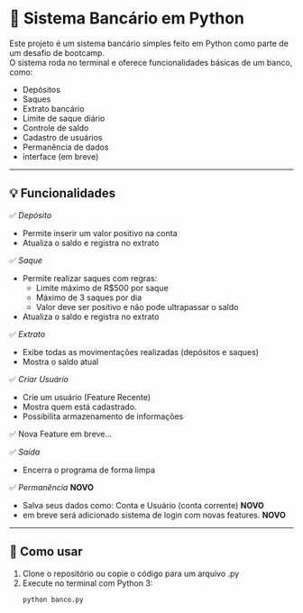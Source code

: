 # 🏦 Sistema Bancário em Python

Este projeto é um sistema bancário simples feito em Python como parte de um desafio de bootcamp.  
O sistema roda no terminal e oferece funcionalidades básicas de um banco, como:

- Depósitos
- Saques
- Extrato bancário
- Limite de saque diário
- Controle de saldo
- Cadastro de usuários
- Permanência de dados
- interface (em breve)
---

## 💡 Funcionalidades

✅ *Depósito*  
- Permite inserir um valor positivo na conta  
- Atualiza o saldo e registra no extrato

✅ *Saque*  
- Permite realizar saques com regras:
  - Limite máximo de R$500 por saque
  - Máximo de 3 saques por dia
  - Valor deve ser positivo e não pode ultrapassar o saldo
- Atualiza o saldo e registra no extrato

✅ *Extrato*  
- Exibe todas as movimentações realizadas (depósitos e saques)  
- Mostra o saldo atual

✅ *Criar Usuário*  
- Crie um usuário (Feature Recente)
- Mostra quem está cadastrado.
- Possibilita armazenamento de informações
   
✅ Nova Feature em breve...

✅ *Saída*  
- Encerra o programa de forma limpa

✅ *Permanência* **NOVO**

- Salva seus dados como: Conta e Usuário (conta corrente)  **NOVO**
- em breve será adicionado sistema de login com novas features. **NOVO**

---

## 🧪 Como usar

1. Clone o repositório ou copie o código para um arquivo .py
2. Execute no terminal com Python 3:
   ```bash
   python banco.py
